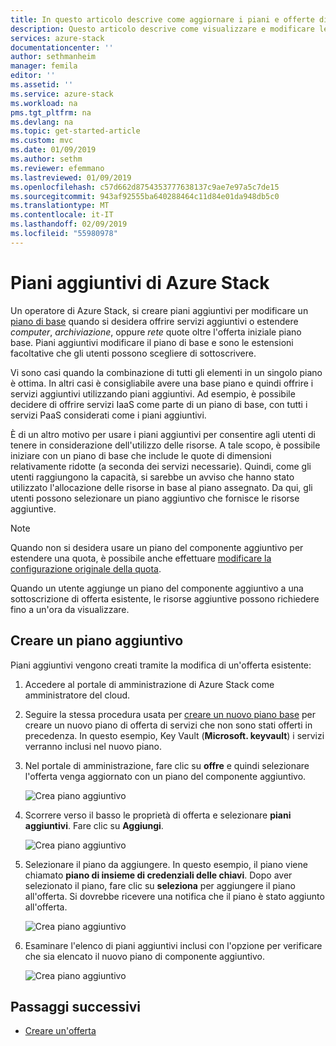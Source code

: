 ```yaml
---
title: In questo articolo descrive come aggiornare i piani e offerte di Azure Stack | Microsoft Docs
description: Questo articolo descrive come visualizzare e modificare le offerte di Azure Stack e i piani esistenti.
services: azure-stack
documentationcenter: ''
author: sethmanheim
manager: femila
editor: ''
ms.assetid: ''
ms.service: azure-stack
ms.workload: na
pms.tgt_pltfrm: na
ms.devlang: na
ms.topic: get-started-article
ms.custom: mvc
ms.date: 01/09/2019
ms.author: sethm
ms.reviewer: efemmano
ms.lastreviewed: 01/09/2019
ms.openlocfilehash: c57d662d8754353777638137c9ae7e97a5c7de15
ms.sourcegitcommit: 943af92555ba640288464c11d84e01da948db5c0
ms.translationtype: MT
ms.contentlocale: it-IT
ms.lasthandoff: 02/09/2019
ms.locfileid: "55980978"
---
```

# <a name="azure-stack-add-on-plans"></a>Piani aggiuntivi di Azure Stack

Un operatore di Azure Stack, si creare piani aggiuntivi per modificare un [piano di base](azure-stack-create-plan.md) quando si desidera offrire servizi aggiuntivi o estendere *computer*, *archiviazione*, oppure *rete* quote oltre l'offerta iniziale piano base. Piani aggiuntivi modificare il piano di base e sono le estensioni facoltative che gli utenti possono scegliere di sottoscrivere.

Vi sono casi quando la combinazione di tutti gli elementi in un singolo piano è ottima. In altri casi è consigliabile avere una base piano e quindi offrire i servizi aggiuntivi utilizzando piani aggiuntivi. Ad esempio, è possibile decidere di offrire servizi IaaS come parte di un piano di base, con tutti i servizi PaaS considerati come i piani aggiuntivi.

È di un altro motivo per usare i piani aggiuntivi per consentire agli utenti di tenere in considerazione dell'utilizzo delle risorse. A tale scopo, è possibile iniziare con un piano di base che include le quote di dimensioni relativamente ridotte (a seconda dei servizi necessarie). Quindi, come gli utenti raggiungono la capacità, si sarebbe un avviso che hanno stato utilizzato l'allocazione delle risorse in base al piano assegnato. Da qui, gli utenti possono selezionare un piano aggiuntivo che fornisce le risorse aggiuntive.

> [!NOTE]
> Quando non si desidera usare un piano del componente aggiuntivo per estendere una quota, è possibile anche effettuare [modificare la configurazione originale della quota](azure-stack-quota-types.md#edit-a-quota).

Quando un utente aggiunge un piano del componente aggiuntivo a una sottoscrizione di offerta esistente, le risorse aggiuntive possono richiedere fino a un'ora da visualizzare.

## <a name="create-an-add-on-plan"></a>Creare un piano aggiuntivo

Piani aggiuntivi vengono creati tramite la modifica di un'offerta esistente:

1. Accedere al portale di amministrazione di Azure Stack come amministratore del cloud.
2. Seguire la stessa procedura usata per [creare un nuovo piano base](azure-stack-create-plan.md) per creare un nuovo piano di offerta di servizi che non sono stati offerti in precedenza. In questo esempio, Key Vault (**Microsoft. keyvault**) i servizi verranno inclusi nel nuovo piano.
3. Nel portale di amministrazione, fare clic su **offre** e quindi selezionare l'offerta venga aggiornato con un piano del componente aggiuntivo.

   ![Crea piano aggiuntivo](media/create-add-on-plan/1.PNG)

4. Scorrere verso il basso le proprietà di offerta e selezionare **piani aggiuntivi**. Fare clic su **Aggiungi**.

    ![Crea piano aggiuntivo](media/create-add-on-plan/2.PNG)

5. Selezionare il piano da aggiungere. In questo esempio, il piano viene chiamato **piano di insieme di credenziali delle chiavi**. Dopo aver selezionato il piano, fare clic su **seleziona** per aggiungere il piano all'offerta. Si dovrebbe ricevere una notifica che il piano è stato aggiunto all'offerta.

    ![Crea piano aggiuntivo](media/create-add-on-plan/3.PNG)

6. Esaminare l'elenco di piani aggiuntivi inclusi con l'opzione per verificare che sia elencato il nuovo piano di componente aggiuntivo.

    ![Crea piano aggiuntivo](media/create-add-on-plan/4.PNG)

## <a name="next-steps"></a>Passaggi successivi

* [Creare un'offerta](azure-stack-create-offer.md)
